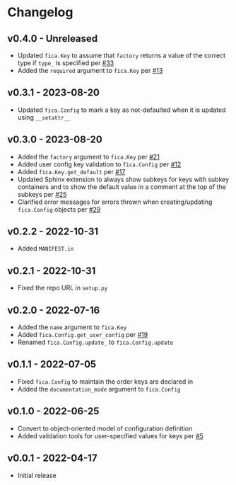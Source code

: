 # Changelog

## v0.4.0 - Unreleased

* Updated `fica.Key` to assume that `factory` returns a value of the correct type if `type_` is specified per [#33](https://github.com/chrispyles/fica/issues/33)
* Added the `required` argument to `fica.Key` per [#13](https://github.com/chrispyles/fica/issues/13)

## v0.3.1 - 2023-08-20

* Updated `fica.Config` to mark a key as not-defaulted when it is updated using `__setattr__`

## v0.3.0 - 2023-08-20

* Added the `factory` argument to `fica.Key` per [#21](https://github.com/chrispyles/fica/issues/21)
* Added user config key validation to `fica.Config` per [#12](https://github.com/chrispyles/fica/issues/12)
* Added `fica.Key.get_default` per [#17](https://github.com/chrispyles/fica/issues/17)
* Updated Sphinx extension to always show subkeys for keys with subkey containers and to show the default value in a comment at the top of the subkeys per [#25](https://github.com/chrispyles/fica/issues/25)
* Clarified error messages for errors thrown when creating/updating `fica.Config` objects per [#29](https://github.com/chrispyles/fica/issues/29)

## v0.2.2 - 2022-10-31

* Added `MANIFEST.in`

## v0.2.1 - 2022-10-31

* Fixed the repo URL in `setup.py`

## v0.2.0 - 2022-07-16

* Added the `name` argument to `fica.Key`
* Added `fica.Config.get_user_config` per [#19](https://github.com/chrispyles/fica/issues/19)
* Renamed `fica.Config.update_` to `fica.Config.update`

## v0.1.1 - 2022-07-05

* Fixed `fica.Config` to maintain the order keys are declared in
* Added the `documentation_mode` argument to `fica.Config`

## v0.1.0 - 2022-06-25

* Convert to object-oriented model of configuration definition
* Added validation tools for user-specified values for keys per [#5](https://github.com/chrispyles/fica/issues/5)

## v0.0.1 - 2022-04-17

* Initial release
